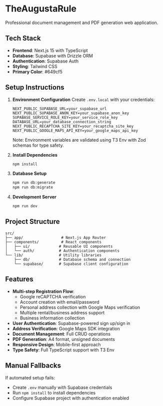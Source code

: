 # TheAugustaRule

Professional document management and PDF generation web application.

## Tech Stack

- **Frontend**: Next.js 15 with TypeScript
- **Database**: Supabase with Drizzle ORM
- **Authentication**: Supabase Auth
- **Styling**: Tailwind CSS
- **Primary Color**: #649cf5

## Setup Instructions

1. **Environment Configuration**
   Create `.env.local` with your credentials:
   ```
   NEXT_PUBLIC_SUPABASE_URL=your_supabase_url
   NEXT_PUBLIC_SUPABASE_ANON_KEY=your_supabase_anon_key
   SUPABASE_SERVICE_ROLE_KEY=your_service_role_key
   DATABASE_URL=your_database_connection_string
   NEXT_PUBLIC_RECAPTCHA_SITE_KEY=your_recaptcha_site_key
   NEXT_PUBLIC_GOOGLE_MAPS_API_KEY=your_google_maps_api_key
   ```
   
   Note: Environment variables are validated using T3 Env with Zod schemas for type safety.

2. **Install Dependencies**
   ```bash
   npm install
   ```

3. **Database Setup**
   ```bash
   npm run db:generate
   npm run db:migrate
   ```

4. **Development Server**
   ```bash
   npm run dev
   ```

## Project Structure

```
src/
├── app/                 # Next.js App Router
├── components/          # React components
│   ├── ui/             # Reusable UI components
│   └── auth/           # Authentication components
└── lib/                # Utility libraries
    ├── db/             # Database schema and connection
    └── supabase/       # Supabase client configuration
```

## Features

- **Multi-step Registration Flow**:
  - Google reCAPTCHA verification
  - Account creation with email/password
  - Personal address collection with Google Maps verification
  - Multiple rental/business address support
  - Business information collection
- **User Authentication**: Supabase-powered sign up/sign in
- **Address Verification**: Google Maps SDK integration
- **Document Management**: Full CRUD operations
- **PDF Generation**: A4 format, unsigned documents
- **Responsive Design**: Mobile-first approach
- **Type Safety**: Full TypeScript support with T3 Env

## Manual Fallbacks

If automated setup fails:
- Create `.env` manually with Supabase credentials
- Run `npm install` to install dependencies
- Configure Supabase project with authentication enabled